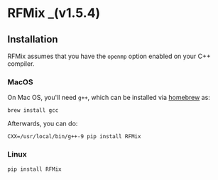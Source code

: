 # RFMix _(v1.5.4)

## Installation

RFMix assumes that you have the `openmp` option enabled on your C++ compiler.

### MacOS

On Mac OS, you'll need `g++`, which can be installed via [homebrew](https://brew.sh) as:

    brew install gcc

Afterwards, you can do:

    CXX=/usr/local/bin/g++-9 pip install RFMix

### Linux

    pip install RFMix
